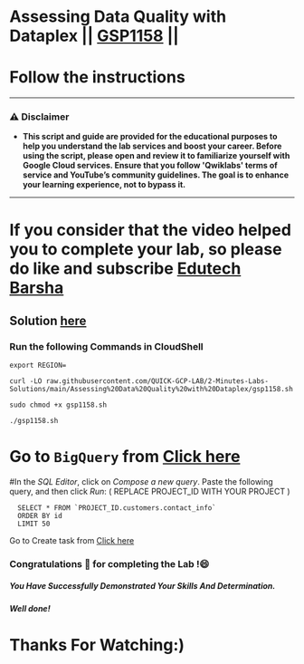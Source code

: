 # Assessing Data Quality with Dataplex || [GSP1158](https://www.cloudskillsboost.google/focuses/67211?parent=catalog) ||
# Follow the instructions
---
### ⚠️ Disclaimer
- **This script and guide are provided for  the educational purposes to help you understand the lab services and boost your career. Before using the script, please open and review it to familiarize yourself with Google Cloud services. Ensure that you follow 'Qwiklabs' terms of service and YouTube’s community guidelines. The goal is to enhance your learning experience, not to bypass it.**
---

# If you consider that the video helped you to complete your lab, so please do like and subscribe [Edutech Barsha](https://www.youtube.com/@edutechbarsha)
## Solution [here](https://youtu.be/B_yaZVAnMSA)

### Run the following Commands in CloudShell
```
export REGION=
```
```
curl -LO raw.githubusercontent.com/QUICK-GCP-LAB/2-Minutes-Labs-Solutions/main/Assessing%20Data%20Quality%20with%20Dataplex/gsp1158.sh

sudo chmod +x gsp1158.sh

./gsp1158.sh
```
# Go to ``BigQuery`` from [Click here](https://console.cloud.google.com/projectselector2/bigquery?supportedpurview=project)
#In the *SQL Editor*, click on *Compose a new query*. Paste the following query, and then click *Run*: ( REPLACE PROJECT_ID WITH YOUR PROJECT )
```
  SELECT * FROM `PROJECT_ID.customers.contact_info`
  ORDER BY id
  LIMIT 50
```
Go to Create task from [Click here](https://console.cloud.google.com/dataplex/process/create-task/data-quality)


### Congratulations 🎉 for completing the Lab !😄

##### *You Have Successfully Demonstrated Your Skills And Determination.*

#### *Well done!*

# Thanks For Watching:)
